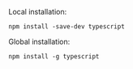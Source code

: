 Local installation:
```node
npm install -save-dev typescript
```

Global installation:
```node 
npm install -g typescript
```

